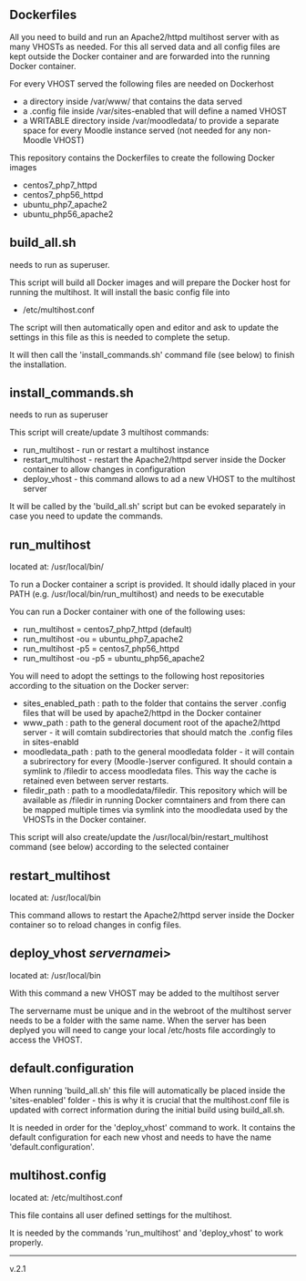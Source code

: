 Dockerfiles
-----------
All you need to build and run an Apache2/httpd multihost server with as many VHOSTs as needed.
For this all served data and all config files are kept outside the Docker container and are forwarded into the running Docker container.

For every VHOST served the following files are needed on Dockerhost
 * a directory inside /var/www/ that contains the data served
 * a .config file inside /var/sites-enabled that will define a named VHOST
 * a WRITABLE directory inside /var/moodledata/ to provide a separate space for every Moodle instance served (not needed for any non-Moodle VHOST)

This repository contains the Dockerfiles to create the following Docker images
 * centos7_php7_httpd
 * centos7_php56_httpd
 * ubuntu_php7_apache2
 * ubuntu_php56_apache2

build_all.sh
------------
needs to run as superuser.

This script will build all Docker images and will prepare the Docker host for running the multihost.
It will install the basic config file into
 * /etc/multihost.conf

The script will then automatically open and editor and ask to update the settings in this file as this is needed to complete the setup.

It will then call the 'install_commands.sh' command file (see below) to finish the installation.

install_commands.sh
-------------------
needs to run as superuser

This script will create/update 3 multihost commands:
 * run_multihost - run or restart a multihost instance
 * restart_multihost - restart the Apache2/httpd server inside the Docker container to allow changes in configuration
 * deploy_vhost - this command allows to ad a new VHOST to the multihost server

 It will be called by the 'build_all.sh' script but can be evoked separately in case you need to update the commands.

run_multihost
-------------
located at: /usr/local/bin/

To run a Docker container a script is provided. It should idally placed in your PATH (e.g. /usr/local/bin/run_multihost) and needs to be executable

You can run a Docker container  with one of the following uses:
 * run_multihost 		= centos7_php7_httpd (default)
 * run_multihost -ou 		= ubuntu_php7_apache2
 * run_multihost -p5 		= centos7_php56_httpd
 * run_multihost -ou -p5 	= ubuntu_php56_apache2 

You will need to adopt the settings to the following host repositories according to the situation on the Docker server:
 * sites_enabled_path	: path to the folder that contains the server .config files that will be used by apache2/httpd in the Docker container
 * www_path		: path to the general document root of the apache2/httpd server - it will comtain subdirectories that should match the .config files in sites-enabld
 * moodledata_path	: path to the general moodledata folder - it will contain a subrirectory for every (Moodle-)server configured. It should contain a symlink to /filedir to access moodledata files. This way the cache is retained even between server restarts.
 * filedir_path		: path to a moodledata/filedir. This repository which will be available as /filedir in running Docker comntainers and from there can be mapped multiple times via symlink into the moodledata used by the VHOSTs in the Docker container.

This script will also create/update the /usr/local/bin/restart_multihost command (see below) according to the selected container

restart_multihost
----------------
located at: /usr/local/bin

This command allows to restart the Apache2/httpd server inside the Docker container so to reload changes in config files.

deploy_vhost <i>servername</i>i>
-------------------------
located at: /usr/local/bin

With this command a new VHOST may be added to the multihost server

The servername must be unique and in the webroot of the multihost server needs to be a folder with the same name.
When the server has been deplyed you will need to cange your local /etc/hosts file accordingly to access the VHOST.

default.configuration
---------------------
When running 'build_all.sh' this file will automatically be placed inside the 'sites-enabled' folder - this is why it is crucial that the multihost.conf file is updated with correct information during the initial build using build_all.sh.

It is needed in order for the 'deploy_vhost' command to work. It contains the default configuration for each new vhost and needs to have the name 'default.configuration'.

multihost.config
----------------
located at: /etc/multihost.conf

This file contains all user defined settings for the multihost.

It is needed by the commands 'run_multihost' and 'deploy_vhost' to work properly.

----------------
v.2.1